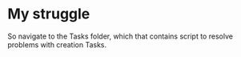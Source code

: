 # My struggle
So navigate to the Tasks folder, which that contains script to resolve problems with creation Tasks.
